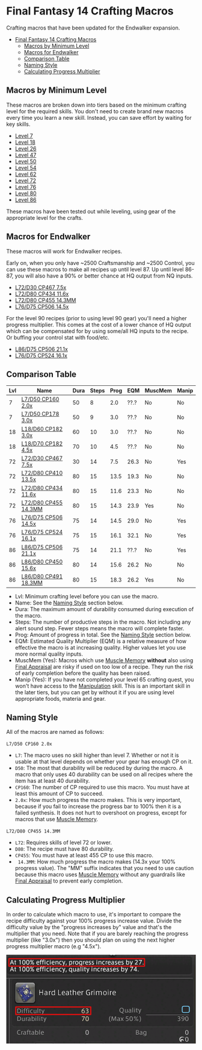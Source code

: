 # Final Fantasy 14 Crafting Macros

Crafting macros that have been updated for the Endwalker expansion.

- [Final Fantasy 14 Crafting Macros](#final-fantasy-14-crafting-macros)
  - [Macros by Minimum Level](#macros-by-minimum-level)
  - [Macros for Endwalker](#macros-for-endwalker)
  - [Comparison Table](#comparison-table)
  - [Naming Style](#naming-style)
  - [Calculating Progress Multiplier](#calculating-progress-multiplier)

## Macros by Minimum Level

These macros are broken down into tiers based on the minimum crafting level for the required skills.  You don't need to create brand new macros every time you learn a new skill.  Instead, you can save effort by waiting for key skills.

- [Level 7](Level7CraftingMacros.md)
- [Level 18](Level18CraftingMacros.md)
- [Level 26](Level26CraftingMacros.md)
- [Level 47](Level47CraftingMacros.md)
- [Level 50](Level50CraftingMacros.md)
- [Level 54](Level54CraftingMacros.md)
- [Level 62](Level62CraftingMacros.md)
- [Level 72](Level72CraftingMacros.md)
- [Level 76](Level76CraftingMacros.md)
- [Level 80](Level80CraftingMacros.md)
- [Level 86](Level86CraftingMacros.md)

These macros have been tested out while leveling, using gear of the appropriate level for the crafts.

## Macros for Endwalker

These macros will work for Endwalker recipes. 

Early on, when you only have ~2500 Craftsmanship and ~2500 Control, you can use these macros to make all recipes up until level 87.  Up until level 86-87, you will also have a 90% or better chance at HQ output from NQ inputs.

- [L72/D30 CP467 7.5x](Level72CraftingMacros.md)
- [L72/D80 CP434 11.6x](Level72CraftingMacros.md)
- [L72/D80 CP455 14.3MM](Level72CraftingMacros.md)
- [L76/D75 CP506 14.5x](Level76CraftingMacros.md)

For the level 90 recipes (prior to using level 90 gear) you'll need a higher progress multiplier.  This comes at the cost of a lower chance of HQ output which can be compensated for by using some/all HQ inputs to the recipe.  Or buffing your control stat with food/etc.

- [L86/D75 CP506 21.1x](Level86CraftingMacros.md)
- [L76/D75 CP524 16.1x](Level76CraftingMacros.md)

## Comparison Table

| Lvl | Name                                             | Dura | Steps | Prog | EQM  | MuscMem | Manip |
| --- | ------------------------------------------------ | ---- | ----- | ---- | ---- | ------- | ----- |
| 7   | [L7/D50 CP160 2.0x](Level7CraftingMacros.md)     | 50   | 8     | 2.0  | ??.? | No      | No    |
| 7   | [L7/D50 CP178 3.0x](Level7CraftingMacros.md)     | 50   | 9     | 3.0  | ??.? | No      | No    |
| 18  | [L18/D60 CP182 3.0x](Level18CraftingMacros.md)   | 60   | 10    | 3.0  | ??.? | No      | No    |
| 18  | [L18/D70 CP182 4.5x](Level18CraftingMacros.md)   | 70   | 10    | 4.5  | ??.? | No      | No    |
| 72  | [L72/D30 CP467 7.5x](Level72CraftingMacros.md)   | 30   | 14    | 7.5  | 26.3 | No      | Yes   |
| 72  | [L72/D80 CP410 13.5x](Level72CraftingMacros.md)  | 80   | 15    | 13.5 | 19.3 | No      | No    |
| 72  | [L72/D80 CP434 11.6x](Level72CraftingMacros.md)  | 80   | 15    | 11.6 | 23.3 | No      | No    |
| 72  | [L72/D80 CP455 14.3MM](Level72CraftingMacros.md) | 80   | 15    | 14.3 | 23.9 | Yes     | No    |
| 76  | [L76/D75 CP506 14.5x](Level76CraftingMacros.md)  | 75   | 14    | 14.5 | 29.0 | No      | Yes   |
| 76  | [L76/D75 CP524 16.1x](Level76CraftingMacros.md)  | 75   | 15    | 16.1 | 32.1 | No      | Yes   |
| 86  | [L86/D75 CP506 21.1x](Level86CraftingMacros.md)  | 75   | 14    | 21.1 | ??.? | No      | Yes   |
| 86  | [L86/D80 CP450 15.6x](Level86CraftingMacros.md)  | 80   | 14    | 15.6 | 26.2 | No      | No    |
| 86  | [L86/D80 CP491 18.3MM](Level86CraftingMacros.md) | 80   | 15    | 18.3 | 26.2 | Yes     | No    |

- Lvl: Minimum crafting level before you can use the macro.
- Name: See the [Naming Style](#naming-style) section below.
- Dura: The maximum amount of durability consumed during execution of the macro.
- Steps: The number of productive steps in the macro.  Not including any alert sound step.  Fewer steps means the macro will complete faster.
- Prog: Amount of progress in total. See the [Naming Style](#naming-style) section below.
- EQM: Estimated Quality Multiplier (EQM) is a relative measure of how effective the macro is at increasing quality. Higher values let you use more normal quality inputs.
- MuscMem (Yes): Macros which use [Muscle Memory](https://ffxiv.consolegameswiki.com/wiki/Muscle_Memory) **without** also using [Final Appraisal](https://ffxiv.consolegameswiki.com/wiki/Final_Appraisal) are risky if used on too low of a recipe.  They run the risk of early completion before the quality has been raised.
- Manip (Yes): If you have not completed your level 65 crafting quest, you won't have access to the [Manipulation](https://ffxiv.consolegameswiki.com/wiki/Manipulation) skill.  This is an important skill in the later tiers, but you can get by without it if you are using level appropriate foods, materia and gear.

## Naming Style

All of the macros are named as follows:

`L7/D50 CP160 2.0x`

- `L7`: The macro uses no skill higher than level 7.  Whether or not it is usable at that level depends on whether your gear has enough CP on it.
- `D50`: The most that durability will be reduced by during the macro.  A macro that only uses 40 durability can be used on all recipes where the item has at least 40 durability.
- `CP160`: The number of CP required to use this macro.  You must have at least this amount of CP to succeed.  
- `2.0x`: How much progress the macro makes.  This is very important, because if you fail to increase the progress bar to 100% then it is a failed synthesis.  It does not hurt to overshoot on progress, except for macros that use [Muscle Memory](https://ffxiv.consolegameswiki.com/wiki/Muscle_Memory).

`L72/D80 CP455 14.3MM`

- `L72`: Requires skills of level 72 or lower.
- `D80`: The recipe must have 80 durability.
- `CP455`: You must have at least 455 CP to use this macro.
- ` 14.3MM`: How much progress the macro makes (14.3x your 100% progress value). The "MM" suffix indicates that you need to use caution because this macro uses [Muscle Memory](https://ffxiv.consolegameswiki.com/wiki/Muscle_Memory) without any guardrails like [Final Appraisal](https://ffxiv.consolegameswiki.com/wiki/Final_Appraisal) to prevent early completion.

## Calculating Progress Multiplier

In order to calculate which macro to use, it's important to compare the recipe difficulty against your 100% progress increase value.  Divide the difficulty value by the "progress increases by" value and that's the multiplier that you need.  Note that if you are barely reaching the progress multiplier (like "3.0x") then you should plan on using the next higher progress multiplier macro (e.g "4.5x").

![Difficulty vs Progress](imgs/DifficultyProgress1Highlight.png)
